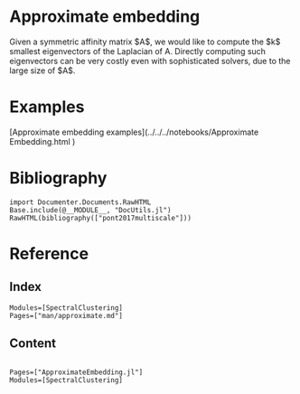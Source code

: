 # Approximate embedding
Given a symmetric affinity matrix \$A\$, we would like to compute the \$k\$ smallest eigenvectors of the Laplacian of A. Directly computing such eigenvectors can be very costly even with sophisticated solvers, due to the large size of \$A\$.

# Examples

[Approximate embedding examples](../../../notebooks/Approximate Embedding.html )
# Bibliography
```@eval
import Documenter.Documents.RawHTML
Base.include(@__MODULE__, "DocUtils.jl")
RawHTML(bibliography(["pont2017multiscale"]))
```
# Reference
## Index
```@index
Modules=[SpectralClustering]
Pages=["man/approximate.md"]
```

## Content
```@autodocs

Pages=["ApproximateEmbedding.jl"]
Modules=[SpectralClustering]
```
